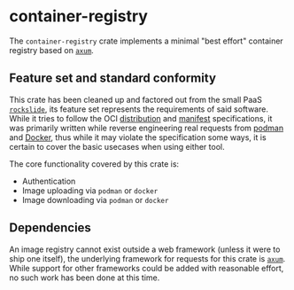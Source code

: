 # container-registry

The `container-registry` crate implements a minimal "best effort" container registry based on [`axum`](https://docs.rs/axum/latest/axum/).

## Feature set and standard conformity

This crate has been cleaned up and factored out from the small PaaS [`rockslide`](https://github.com/mbr/rockslide), its feature set represents the requirements of said software. While it tries to follow the OCI [distribution](https://github.com/opencontainers/distribution-spec/blob/v1.0.1/spec.md) and [manifest](https://github.com/opencontainers/image-spec/blob/main/manifest.md) specifications, it was primarily written while reverse engineering real requests from [podman](https://podman.io/) and [Docker](https://www.docker.com/), thus while it may violate the specification some ways, it is certain to cover the basic usecases when using either tool.

The core functionality covered by this crate is:

* Authentication
* Image uploading via `podman` or `docker`
* Image downloading via `podman` or `docker`

## Dependencies

An image registry cannot exist outside a web framework (unless it were to ship one itself), the underlying framework for requests for this crate is [`axum`](https://docs.rs/axum/latest/axum/). While support for other frameworks could be added with reasonable effort, no such work has been done at this time.